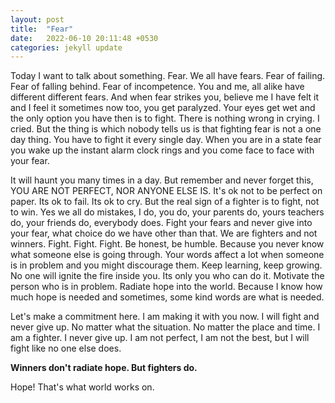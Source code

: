 ```yaml
---
layout: post
title:  "Fear"
date:   2022-06-10 20:11:48 +0530
categories: jekyll update
---
```


Today I want to talk about something. Fear. We all have fears. Fear of failing. Fear of falling behind. Fear of incompetence. You and me, all alike have different different fears. And when fear strikes you, believe me I have felt it and I feel it sometimes now too, you get paralyzed. Your eyes get wet and the only option you have then is to fight. There is nothing wrong in crying. I cried. But the thing is which nobody tells us is that fighting fear is not a one day thing. You have to fight it every single day. When you are in a state fear you wake up the instant alarm clock rings and you come face to face with your fear.

 It will haunt you many times in a day. But remember and never forget this, YOU ARE NOT PERFECT, NOR ANYONE ELSE IS. It's ok not to be perfect on paper. Its ok to fail. Its ok to cry. But the real sign of a fighter is to fight, not to win. Yes we all do mistakes, I do, you do, your parents do, yours teachers do, your friends do, everybody does. Fight your fears and never give into your fear, what choice do we have other than that. We are fighters and not winners. Fight. Fight. Fight. Be honest, be humble. Because you never know what someone else is going through. Your words affect a lot when someone is in problem and you might discourage them. Keep learning, keep growing. No one will ignite the fire inside you. Its only you who can do it. Motivate the person who is in problem. Radiate hope into the world. Because I know how much hope is needed and sometimes, some kind words are what is needed.

Let's make a commitment here. I am making it with you now. 
I will fight and never give up. No matter what the situation. No matter the place and time. I am a fighter. I never give up. I am not perfect, I am not the best, but I will fight like no one else does. 

**Winners don't radiate hope. But fighters do.**

Hope! That's what world works on.
